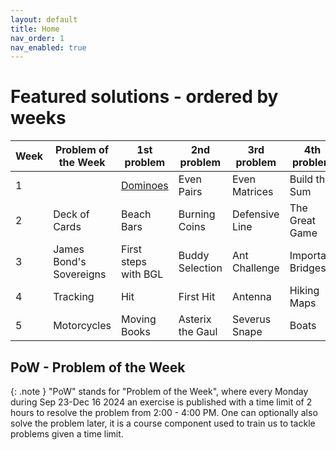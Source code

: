 ```yaml
---
layout: default
title: Home
nav_order: 1
nav_enabled: true
---
```


# Featured solutions - ordered by weeks

| Week | Problem of the Week | 1st problem | 2nd problem | 3rd problem | 4th problem |
| --- | --- | --- | --- | --- | --- |
| 1 | | [Dominoes](https://github.com/youwuyou/algo-lab-2024/blob/main/problems/week01-dominoes/dominoes.cpp) | Even Pairs | Even Matrices | Build the Sum |
| 2 | Deck of Cards | Beach Bars | Burning Coins | Defensive Line | The Great Game |
| 3 | James Bond's Sovereigns | First steps with BGL | Buddy Selection | Ant Challenge | Important Bridges |
| 4 | Tracking | Hit | First Hit | Antenna | Hiking Maps |
| 5 | Motorcycles | Moving Books | Asterix the Gaul | Severus Snape | Boats |

## PoW - Problem of the Week

{: .note }
"PoW" stands for "Problem of the Week", where every Monday during Sep 23-Dec 16 2024 an exercise is published with a time limit of 2 hours to resolve the problem from 2:00 - 4:00 PM. One can optionally also solve the problem later, it is a course component used to train us to tackle problems given a time limit.
